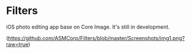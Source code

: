 # Filters

iOS photo editing app base on Core Image. It's still in development.

(https://github.com/ASMCorp/Filters/blob/master/Screenshots/img1.png?raw=true)
